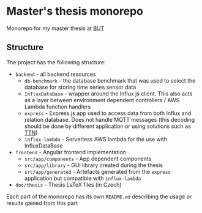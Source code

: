 # Master's thesis monorepo
Monorepo for my master thesis at [BUT](https://www.vut.cz/en)

## Structure
The project has the following structure:
 - `backend` - all backend resources
   - `db-benchmark` - the database benchmark that was used to select the database for storing time series sensor data
   - `InfluxDataBase` - wrapper around the Influx js client. This also acts as a layer between environment dependent controllers / AWS Lambda function handlers
   - `express` - Express.js app used to access data from both Influx and relation database. Does not handle MQTT messages (this decoding should be done by different application or using solutions such as [TTN](https://www.thethingsnetwork.org/))
   - `influx-lambda` - Serverless AWS lambda for the use with InfluxDataBase
 - `frontend` - Angular frontend implementation
   - `src/app/components` - App dependent components
   - `src/app/library` - GUI library created during the thesis
   - `src/app/generated` - Artefacts generated from the `express` application but compatible with `influx-lambda`
 - `doc/thesis` - Thesis LaTeX files (in Czech)

Each part of the monorepo has its own `README.md` describing the usage or results gained from this part
